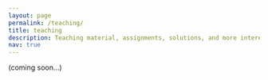 ```yaml
---
layout: page
permalink: /teaching/
title: teaching
description: Teaching material, assignments, solutions, and more interesting stuff.
nav: true
---
```


(coming soon...)
